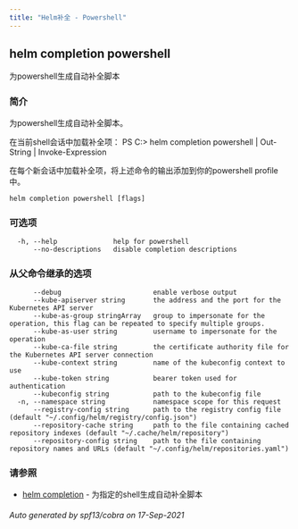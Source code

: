 ```yaml
---
title: "Helm补全 - Powershell"
---
```


## helm completion powershell

为powershell生成自动补全脚本

### 简介

为powershell生成自动补全脚本。

在当前shell会话中加载补全项：
PS C:\> helm completion powershell | Out-String | Invoke-Expression

在每个新会话中加载补全项，将上述命令的输出添加到你的powershell profile中。

```shell
helm completion powershell [flags]
```

### 可选项

```shell
  -h, --help              help for powershell
      --no-descriptions   disable completion descriptions
```

### 从父命令继承的选项

```shell
      --debug                       enable verbose output
      --kube-apiserver string       the address and the port for the Kubernetes API server
      --kube-as-group stringArray   group to impersonate for the operation, this flag can be repeated to specify multiple groups.
      --kube-as-user string         username to impersonate for the operation
      --kube-ca-file string         the certificate authority file for the Kubernetes API server connection
      --kube-context string         name of the kubeconfig context to use
      --kube-token string           bearer token used for authentication
      --kubeconfig string           path to the kubeconfig file
  -n, --namespace string            namespace scope for this request
      --registry-config string      path to the registry config file (default "~/.config/helm/registry/config.json")
      --repository-cache string     path to the file containing cached repository indexes (default "~/.cache/helm/repository")
      --repository-config string    path to the file containing repository names and URLs (default "~/.config/helm/repositories.yaml")
```

### 请参照

* [helm completion](helm_completion.md) - 为指定的shell生成自动补全脚本

###### Auto generated by spf13/cobra on 17-Sep-2021
